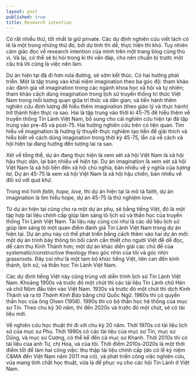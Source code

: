 ```yaml
---
layout: post
published: true
title: Research intention
---
```


Có rất nhiều thứ, tốt nhất là giữ private. Các dự định nghiên cứu viết lách có
lẽ là một trong những thứ đó, bởi dự tính thì dễ, thực hiện thì khó. Tuy nhiên
cảm giác đọc về research intention của mình trên một trang blog cũng thú vị. Vả
lại, có thể sẽ bị hỏi trong kì thi vấn đáp, cho nên chuẩn bị trước một câu trả
lời cũng là việc nên làm.

Dự án hiện tại đã đi hơn nửa đường, sẽ sớm kết thúc. Có hai hướng phát triển.
Một là tập trung vào khái niệm imagination theo ba góc độ: tham khảo các đánh
giá về imagination trong các ngành khoa học xã hội và tự nhiên; tham khảo cách
dùng imagination trong lịch sử truyền thống tri thức Việt Nam trong mối tương
quan giữa trí thức và dân gian; và tiến hành thêm nghiên cứu định lượng để hiểu
thêm imagination (theo giáo lý và thực hành) trở thành hiện thực ra sao. Hai là
tập trung vào thời kì 45-75 để hiểu thêm về truyền thống Tin Lành Việt Nam, bổ
sung cho cái nghiên cứu hiện tại đã tập trung vào pre-45 và post-75. Hai hướng
nghiên cứu trên có liên quan. Tìm hiểu về imagination là hướng lý thuyết-thực
nghiệm tạo tiền đề giải thích và hiểu biết về cách dùng imagination trong thời
kỳ 45-75, lẫn cả về cách xã hội hiện tại đang hướng đến tương lai ra sao.

Xét về tổng thể, dự án đang thực hiện là xem xét xã hội Việt Nam là xã hội hậu
thực dân, lại bàn nhiều về *hiện tại*. Dự án imagination là xem xét xã hội Việt
Nam là xã hội tiến đến xã hội chủ nghĩa, bàn nhiều về ý nghĩa của *tương lai*.
Dự án 45-75 là xem xã hội Việt Nam là xã hội hậu chiến, bàn nhiều về đối xử với
*quá khứ*.

Trong mô hình *faith, hope, love*, thì dự án hiện tại là mô tả faith, dự án
imagination là tìm hiểu hope, dự án 45-75 là thử nghiệm love.

Từ dự án hiện tại cũng cho ra một dự án phụ, sẽ bằng tiếng Việt, đó là một tập
hợp tài liệu chính cấp giúp làm sáng tỏ lịch sử và thần học của truyền thống Tin
Lành Việt Nam. Tài liệu này cũng coi như là các dữ liệu lịch sử giúp làm sáng tỏ
một quan điểm đánh giá Tin Lành Việt Nam trong dự án hiện tại. Dự án phụ này có
thể phát triển bằng cách thêm vào hai dự án mới: một dự án trình bày thông tin
bối cảnh cần thiết cho người Việt để dễ đọc, dễ cảm thụ Kinh Thánh hơn; một dự
án khác diễn giải các chủ đề của systematic/constructive theology theo góc nhìn
của tôi và góc nhìn grassroots. Đây coi như là một tam bộ khúc tiếng Việt, liên
can đến kinh thánh, lịch sử, và thần học Tin Lành Việt Nam.

Các dự định tiếng Việt này cũng trùng với diễn trình lịch sử Tin Lành Việt Nam.
Khoảng 1900s và trước đó một chút thì các tài liệu Tin Lành chữ Hán và chữ Nôm
đầu tiên vào Việt Nam. 1930s và trước đó một chút thì dịch Kinh Thánh và ra tờ
*Thánh Kinh Báo* bằng chữ Quốc Ngữ. 1960s thì có quyển thần học của ông Olsen
(1958). 1990s thì có bộ thần học hệ thống của mục sư Tín. Theo chu kỳ 30 năm,
thì đến 2020s và trước đó một chút, sẽ có tài liệu mới.

Về nghiên cứu học thuật thì đi với chu kỳ 20 năm. Thời 1970s có tài liệu lịch sử
của mục sư Phu. Thời 1990s có các tài liệu của mục sư Tín, mục sư Dũng, và mục
sư Cương, có thể kể đến cả mục sư Khanh. Thời 2010s thì có tài liệu của anh Tư,
chị Hoa, và của tôi. Thời điểm 2010s-2020s là một thời điểm tốt để làm hai công
việc: thu thập tài liệu chính cấp (do có lễ kỷ niệm C&MA đến Việt Nam năm 2011
mà có), và phát triển công việc nghiên cứu, vừa mang tính chất học thuật, vừa là
để phục vụ cho các hội Tin Lành ở Việt Nam.
